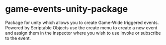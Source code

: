 # game-events-unity-package
Package for unity which allows you to create Game-Wide triggered events. Powered by Scriptable Objects use the create menu to create a new event and assign them in the inspector where you wish to use invoke or subscribe to the event.
